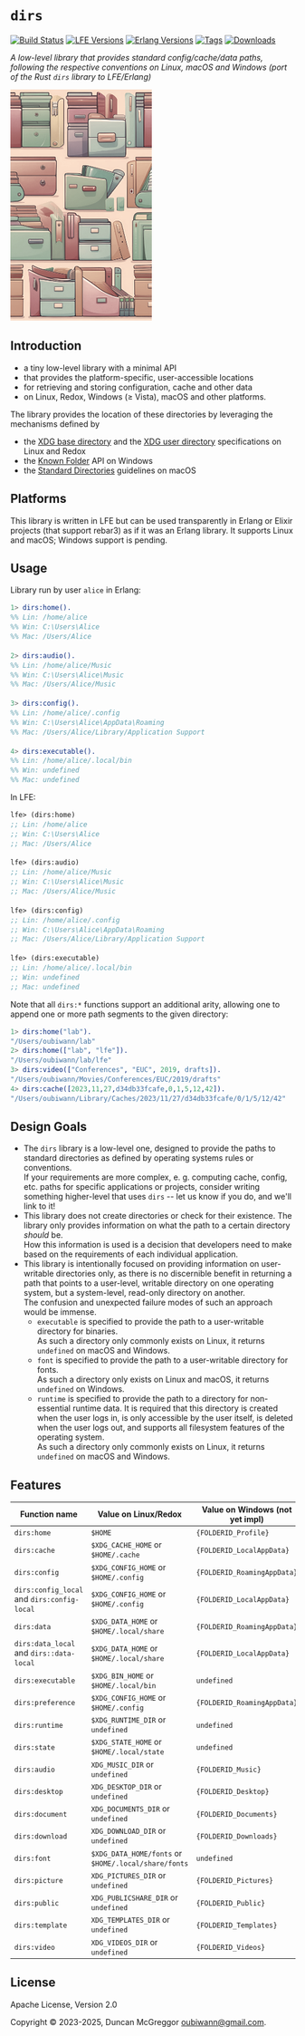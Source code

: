 # `dirs`

[![Build Status][gh-actions-badge]][gh-actions]
[![LFE Versions][lfe-badge]][lfe]
[![Erlang Versions][erlang-badge]][versions]
[![Tags][github-tags-badge]][github-tags]
[![Downloads][hex-downloads]][hex-package]

*A low-level library that provides standard config/cache/data paths, following the respective conventions on Linux, macOS and Windows (port of the Rust `dirs` library to LFE/Erlang)*

[![Project Logo][logo]][logo-large]

## Introduction

- a tiny low-level library with a minimal API
- that provides the platform-specific, user-accessible locations
- for retrieving and storing configuration, cache and other data
- on Linux, Redox, Windows (≥ Vista), macOS and other platforms.

The library provides the location of these directories by leveraging the mechanisms defined by
- the [XDG base directory](https://standards.freedesktop.org/basedir-spec/basedir-spec-latest.html) and
  the [XDG user directory](https://www.freedesktop.org/wiki/Software/xdg-user-dirs/) specifications on Linux and Redox
- the [Known Folder](https://msdn.microsoft.com/en-us/library/windows/desktop/dd378457.aspx) API on Windows
- the [Standard Directories](https://developer.apple.com/library/content/documentation/FileManagement/Conceptual/FileSystemProgrammingGuide/FileSystemOverview/FileSystemOverview.html#//apple_ref/doc/uid/TP40010672-CH2-SW6)
  guidelines on macOS

## Platforms

This library is written in LFE but can be used transparently in Erlang or Elixir projects (that support rebar3) as if it was an Erlang library. It supports Linux and macOS; Windows support is pending.

## Usage


Library run by user `alice` in Erlang:

```erlang
1> dirs:home().
%% Lin: /home/alice
%% Win: C:\Users\Alice
%% Mac: /Users/Alice

2> dirs:audio().
%% Lin: /home/alice/Music
%% Win: C:\Users\Alice\Music
%% Mac: /Users/Alice/Music

3> dirs:config().
%% Lin: /home/alice/.config
%% Win: C:\Users\Alice\AppData\Roaming
%% Mac: /Users/Alice/Library/Application Support

4> dirs:executable().
%% Lin: /home/alice/.local/bin
%% Win: undefined
%% Mac: undefined
```

In LFE:

```lisp
lfe> (dirs:home)
;; Lin: /home/alice
;; Win: C:\Users\Alice
;; Mac: /Users/Alice

lfe> (dirs:audio)
;; Lin: /home/alice/Music
;; Win: C:\Users\Alice\Music
;; Mac: /Users/Alice/Music

lfe> (dirs:config)
;; Lin: /home/alice/.config
;; Win: C:\Users\Alice\AppData\Roaming
;; Mac: /Users/Alice/Library/Application Support

lfe> (dirs:executable)
;; Lin: /home/alice/.local/bin
;; Win: undefined
;; Mac: undefined
```

Note that all `dirs:*` functions support an additional arity, allowing one to append one or more path segments to the given directory:

``` erlang
1> dirs:home("lab").
"/Users/oubiwann/lab"
2> dirs:home(["lab", "lfe"]).
"/Users/oubiwann/lab/lfe"
3> dirs:video(["Conferences", "EUC", 2019, drafts]).
"/Users/oubiwann/Movies/Conferences/EUC/2019/drafts"
4> dirs:cache([2023,11,27,d34db33fcafe,0,1,5,12,42]).
"/Users/oubiwann/Library/Caches/2023/11/27/d34db33fcafe/0/1/5/12/42"
```

## Design Goals

- The `dirs` library is a low-level one, designed to provide the paths to standard directories
  as defined by operating systems rules or conventions.<br/>
  If your requirements are more complex, e. g. computing cache, config, etc. paths for specific
  applications or projects, consider writing something higher-level that uses `dirs` -- let us know if you do, and we'll link to it!
- This library does not create directories or check for their existence. The library only provides
  information on what the path to a certain directory _should_ be.<br/>
  How this information is used is a decision that developers need to make based on the requirements
  of each individual application.
- This library is intentionally focused on providing information on user-writable directories only,
  as there is no discernible benefit in returning a path that points to a user-level, writable
  directory on one operating system, but a system-level, read-only directory on another.<br/>
  The confusion and unexpected failure modes of such an approach would be immense.
  - `executable` is specified to provide the path to a user-writable directory for binaries.<br/>
    As such a directory only commonly exists on Linux, it returns `undefined` on macOS and Windows.
  - `font` is specified to provide the path to a user-writable directory for fonts.<br/>
    As such a directory only exists on Linux and macOS, it returns `undefined` on Windows.
  - `runtime` is specified to provide the path to a directory for non-essential runtime data.
    It is required that this directory is created when the user logs in, is only accessible by the
    user itself, is deleted when the user logs out, and supports all filesystem features of the
    operating system.<br/>
    As such a directory only commonly exists on Linux, it returns `undefined` on macOS and Windows.

## Features

| Function name      | Value on Linux/Redox                                                   | Value on Windows (not yet impl)                 | Value on macOS                              |
|--------------------| ---------------------------------------------------------------------- |-----------------------------------| ------------------------------------------- |
| `dirs:home`         | `$HOME`                                                          | `{FOLDERID_Profile}`        | `$HOME`                               |
| `dirs:cache`        | `$XDG_CACHE_HOME`         or `$HOME/.cache`              | `{FOLDERID_LocalAppData}`   | `$HOME/Library/Caches`              |
| `dirs:config`       | `$XDG_CONFIG_HOME`        or `$HOME/.config`             | `{FOLDERID_RoamingAppData}` | `$HOME/Library/Application Support` |
| `dirs:config_local` and `dirs:config-local`| `$XDG_CONFIG_HOME`        or `$HOME/.config`             | `{FOLDERID_LocalAppData}`   | `$HOME/Library/Application Support` |
| `dirs:data`         | `$XDG_DATA_HOME`          or `$HOME/.local/share`       | `{FOLDERID_RoamingAppData}` | `$HOME/Library/Application Support` |
| `dirs:data_local` and `dirs::data-local`   | `$XDG_DATA_HOME`          or `$HOME/.local/share`        | `{FOLDERID_LocalAppData}`   | `$HOME/Library/Application Support` |
| `dirs:executable`   | `$XDG_BIN_HOME`           or `$HOME/.local/bin`          | `undefined`                            | `undefined`                                      |
| `dirs:preference`   | `$XDG_CONFIG_HOME`        or `$HOME/.config`             | `{FOLDERID_RoamingAppData}` | `$HOME/Library/Preferences`         |
| `dirs:runtime`      | `$XDG_RUNTIME_DIR`        or `undefined`                              | `undefined`                            | `undefined`                                      |
| `dirs:state`        | `$XDG_STATE_HOME`         or `$HOME/.local/state`        | `undefined`                            | `undefined`                                      |
| `dirs:audio`        | `XDG_MUSIC_DIR`           or `undefined`                              | `{FOLDERID_Music}`          | `$HOME/Music`                      |
| `dirs:desktop`      | `XDG_DESKTOP_DIR`         or `undefined`                              | `{FOLDERID_Desktop}`        | `$HOME/Desktop`                    |
| `dirs:document`     | `XDG_DOCUMENTS_DIR`       or `undefined`                              | `{FOLDERID_Documents}`      | `$HOME/Documents`                  |
| `dirs:download`     | `XDG_DOWNLOAD_DIR`        or `undefined`                              | `{FOLDERID_Downloads}`      | `$HOME/Downloads`                  |
| `dirs:font`         | `$XDG_DATA_HOME/fonts` or `$HOME/.local/share/fonts` | `undefined`                            | `$HOME/Library/Fonts`              |
| `dirs:picture`      | `XDG_PICTURES_DIR`        or `undefined`                              | `{FOLDERID_Pictures}`       | `$HOME/Pictures`                   |
| `dirs:public`       | `XDG_PUBLICSHARE_DIR`     or `undefined`                              | `{FOLDERID_Public}`         | `$HOME/Public`                     |
| `dirs:template`     | `XDG_TEMPLATES_DIR`       or `undefined`                              | `{FOLDERID_Templates}`      | `undefined`                                      |
| `dirs:video`        | `XDG_VIDEOS_DIR`          or `undefined`                              | `{FOLDERID_Videos}`         | `$HOME/Movies`                     |


## License

Apache License, Version 2.0

Copyright © 2023-2025, Duncan McGreggor <oubiwann@gmail.com>.

[//]: ---Named-Links---

[logo]: priv/images/logo.png
[logo-large]: priv/images/logo-large.png
[screenshot]: priv/images/screenshot.png
[gh-actions-badge]: https://github.com/lfex/dirs/workflows/ci%2Fcd/badge.svg
[gh-actions]: https://github.com/lfex/dirs/actions
[lfe]: https://github.com/lfe/lfe
[lfe-badge]: https://img.shields.io/badge/lfe-2.1+-blue.svg
[erlang-badge]: https://img.shields.io/badge/erlang-21%20to%2025-blue.svg
[versions]: https://github.com/lfex/dirs/blob/main/rebar.config
[github-tags]: https://github.com/lfex/dirs/tags
[github-tags-badge]: https://img.shields.io/github/tag/lfex/dirs.svg
[github-downloads]: https://img.shields.io/github/downloads/ut-proj/underack/total.svg
[hex-badge]: https://img.shields.io/hexpm/v/underack.svg?maxAge=2592000
[hex-package]: https://hex.pm/packages/underack
[hex-downloads]: https://img.shields.io/hexpm/dt/underack.svg
